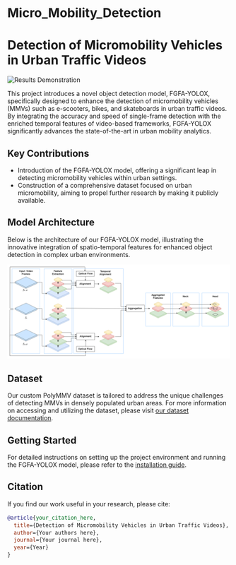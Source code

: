 # Micro_Mobility_Detection

# Detection of Micromobility Vehicles in Urban Traffic Videos

![Results Demonstration](data/media/data/media/video_results_fgfa_yolo.gif)

This project introduces a novel object detection model, FGFA-YOLOX, specifically designed to enhance the detection of micromobility vehicles (MMVs) such as e-scooters, bikes, and skateboards in urban traffic videos. By integrating the accuracy and speed of single-frame detection with the enriched temporal features of video-based frameworks, FGFA-YOLOX significantly advances the state-of-the-art in urban mobility analytics.

## Key Contributions

- Introduction of the FGFA-YOLOX model, offering a significant leap in detecting micromobility vehicles within urban settings.
- Construction of a comprehensive dataset focused on urban micromobility, aiming to propel further research by making it publicly available.

## Model Architecture

Below is the architecture of our FGFA-YOLOX model, illustrating the innovative integration of spatio-temporal features for enhanced object detection in complex urban environments.

![FGFA-YOLOX Architecture](data/media/micro_mobility_architecture.png)

## Dataset

Our custom PolyMMV dataset is tailored to address the unique challenges of detecting MMVs in densely populated urban areas. For more information on accessing and utilizing the dataset, please visit [our dataset documentation](./data).

## Getting Started

For detailed instructions on setting up the project environment and running the FGFA-YOLOX model, please refer to the [installation guide](./installation).

## Citation

If you find our work useful in your research, please cite:

```bibtex
@article{your_citation_here,
  title={Detection of Micromobility Vehicles in Urban Traffic Videos},
  author={Your authors here},
  journal={Your journal here},
  year={Year}
}
